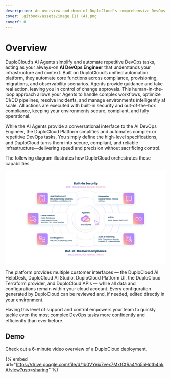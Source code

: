 ```yaml
---
description: An overview and demo of DuploCloud's comprehensive DevOps platform
cover: .gitbook/assets/image (1) (4).png
coverY: 0
---
```


# Overview

DuploCloud’s AI Agents simplify and automate repetitive DevOps tasks, acting as your always-on **AI DevOps Engineer** that understands your infrastructure and context. Built on DuploCloud’s unified automation platform, they automate core functions across compliance, provisioning, migrations, and observability scenarios. Agents provide guidance and take real action, leaving you in control of change approvals. This human-in-the-loop approach allows your Agents to handle complex workflows, optimize CI/CD pipelines, resolve incidents, and manage environments intelligently at scale. All actions are executed with built-in security and out-of-the-box compliance, keeping your environments secure, compliant, and fully operational.

While the AI Agents provide a conversational interface to the AI DevOps Engineer, the DuploCloud Platform simplifies and automates complex or repetitive DevOps tasks. You simply define the high-level specifications, and DuploCloud turns them into secure, compliant, and reliable infrastructure—delivering speed and precision without sacrificing control.

The following diagram illustrates how DuploCloud orchestrates these capabilities.&#x20;

![The DuploCloud Platform Features Diagram](.gitbook/assets/duplocloud-update-illustration-graphics-v2.png)

The platform provides multiple customer interfaces — the DuploCloud AI HelpDesk, DuploCloud AI Studio, DuploCloud Platform UI, the DuploCloud Terraform provider, and DuploCloud APIs — while all data and configurations remain within your cloud account. Every configuration generated by DuploCloud can be reviewed and, if needed, edited directly in your environment.

Having this level of support and control empowers your team to quickly tackle even the most complex DevOps tasks more confidently and efficiently than ever before.

## Demo

Check out a 6-minute video overview of a DuploCloud deployment.

{% embed url="https://drive.google.com/file/d/1b0VYeix7vex7MxfCtRa4Yq5nHptb4nkA/view?usp=sharing" %}
